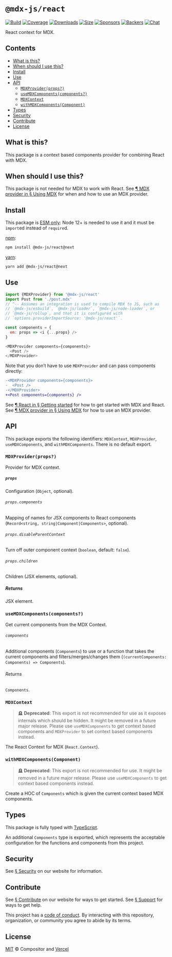 # `@mdx-js/react`

[![Build][build-badge]][build]
[![Coverage][coverage-badge]][coverage]
[![Downloads][downloads-badge]][downloads]
[![Size][size-badge]][size]
[![Sponsors][sponsors-badge]][collective]
[![Backers][backers-badge]][collective]
[![Chat][chat-badge]][chat]

React context for MDX.

<!-- more -->

## Contents

*   [What is this?](#what-is-this)
*   [When should I use this?](#when-should-i-use-this)
*   [Install](#install)
*   [Use](#use)
*   [API](#api)
    *   [`MDXProvider(props?)`](#mdxproviderprops)
    *   [`useMDXComponents(components?)`](#usemdxcomponentscomponents)
    *   [`MDXContext`](#mdxcontext)
    *   [`withMDXComponents(Component)`](#withmdxcomponentscomponent)
*   [Types](#types)
*   [Security](#security)
*   [Contribute](#contribute)
*   [License](#license)

## What is this?

This package is a context based components provider for combining React with
MDX.

## When should I use this?

This package is not needed for MDX to work with React.
See [¶ MDX provider in § Using MDX][use-provider] for when and how to use an MDX
provider.

## Install

This package is [ESM only][esm]:
Node 12+ is needed to use it and it must be `import`ed instead of `require`d.

[npm][]:

```sh
npm install @mdx-js/react@next
```

[yarn][]:

```sh
yarn add @mdx-js/react@next
```

## Use

```js
import {MDXProvider} from '@mdx-js/react'
import Post from './post.mdx'
// ^-- Assumes an integration is used to compile MDX to JS, such as
// `@mdx-js/esbuild`, `@mdx-js/loader`, `@mdx-js/node-loader`, or
// `@mdx-js/rollup`, and that it is configured with
// `options.providerImportSource: '@mdx-js/react'`.

const components = {
  em: props => <i {...props} />
}

<MDXProvider components={components}>
  <Post />
</MDXProvider>
```

Note that you don’t have to use `MDXProvider` and can pass components
directly:

```diff
-<MDXProvider components={components}>
-  <Post />
-</MDXProvider>
+<Post components={components} />
```

See [¶ React in § Getting started][start-react] for how to get started with MDX
and React.
See [¶ MDX provider in § Using MDX][use-provider] for how to use an MDX
provider.

## API

This package exports the following identifiers: `MDXContext`, `MDXProvider`,
`useMDXComponents`, and `withMDXComponents`.
There is no default export.

### `MDXProvider(props?)`

Provider for MDX context.

##### `props`

Configuration (`Object`, optional).

###### `props.components`

Mapping of names for JSX components to React components
(`Record<string, string|Component|Components>`, optional).

###### `props.disableParentContext`

Turn off outer component context (`boolean`, default: `false`).

###### `props.children`

Children (JSX elements, optional).

##### Returns

JSX element.

### `useMDXComponents(components?)`

Get current components from the MDX Context.

###### `components`

Additional components (`Components`) to use or a function that takes the current
components and filters/merges/changes them (`(currentComponents: Components) =>
Components`).

###### Returns

`Components`.

### `MDXContext`

> 🪦 **Deprecated**: This export is not recommended for use as it exposes
> internals which should be hidden.
> It might be removed in a future major release.
> Please use `useMDXComponents` to get context based components and
> `MDXProvider` to set context based components instead.

The React Context for MDX (`React.Context`).

### `withMDXComponents(Component)`

> 🪦 **Deprecated**: This export is not recommended for use.
> It might be removed in a future major release.
> Please use `useMDXComponents` to get context based components instead.

Create a HOC of `Components` which is given the current context based MDX
components.

## Types

This package is fully typed with [TypeScript][].

An additional `Components` type is exported, which represents the acceptable
configuration for the functions and components from this project.

## Security

See [§ Security][security] on our website for information.

## Contribute

See [§ Contribute][contribute] on our website for ways to get started.
See [§ Support][support] for ways to get help.

This project has a [code of conduct][coc].
By interacting with this repository, organization, or community you agree to
abide by its terms.

## License

[MIT][] © Compositor and [Vercel][]

[build-badge]: https://github.com/mdx-js/mdx/workflows/main/badge.svg

[build]: https://github.com/mdx-js/mdx/actions

[coverage-badge]: https://img.shields.io/codecov/c/github/mdx-js/mdx/main.svg

[coverage]: https://codecov.io/github/mdx-js/mdx

[downloads-badge]: https://img.shields.io/npm/dm/@mdx-js/react.svg

[downloads]: https://www.npmjs.com/package/@mdx-js/react

[size-badge]: https://img.shields.io/bundlephobia/minzip/@mdx-js/react.svg

[size]: https://bundlephobia.com/result?p=@mdx-js/react

[sponsors-badge]: https://opencollective.com/unified/sponsors/badge.svg

[backers-badge]: https://opencollective.com/unified/backers/badge.svg

[collective]: https://opencollective.com/unified

[chat-badge]: https://img.shields.io/badge/chat-discussions-success.svg

[chat]: https://github.com/mdx-js/mdx/discussions

[npm]: https://docs.npmjs.com/cli/install

[yarn]: https://classic.yarnpkg.com/docs/cli/add/

[contribute]: https://mdxjs.com/community/contribute/

[support]: https://mdxjs.com/community/support/

[coc]: https://github.com/mdx-js/.github/blob/main/code-of-conduct.md

[mit]: https://github.com/mdx-js/mdx/blob/main/packages/react/license

[vercel]: https://vercel.com

[esm]: https://gist.github.com/sindresorhus/a39789f98801d908bbc7ff3ecc99d99c

[start-react]: https://mdxjs.com/getting-started/#react

[use-provider]: https://mdxjs.com/docs/using-mdx/#mdx-provider

[security]: https://mdxjs.com/getting-started/#security

[typescript]: https://www.typescriptlang.org
